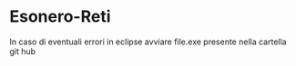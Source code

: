 # Esonero-Reti

In caso di eventuali errori in eclipse avviare file.exe presente nella cartella git hub
